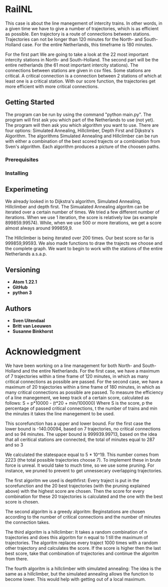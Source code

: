 # RailNL
This case is about the line manegement of intercity trains. In other words, in a given time we have to give a number of trajectories, which is as efficient as possible. Een trajectory is a route of connections between stations. Trajectories can not be longer than 120 minutes for the North- and South-Holland case.
For the entire Netherlands, this timeframe is 180 minutes.

For the first part We are going to take a look at the 22 most important intercity stations in North- and South-Holland. 
The second part will be the entire netherlands (the 61 most important intercity stations).
The connections between stations are given in csv files.
Some stations are critical. A critical connection is a connection between 2 stations of which at least one is a critical station.
With our score function, the trajectories get more efficient with more critical connections.

## Getting Started
The program can be run by using the command "python main.py".  The program will first ask you which part of the Netherlands to use (not yet).
The program will then ask you which algorithm you want to use. There are four options: Simulated Annealing, Hillclimber, Depth
First and Dijkstra's Algorithm. The algorithms Simulated Annealing and Hillclimber can be run with either a combination of the best
scored trajects or a combination from Sven's algorithm. Each algorithm produces a picture of the choosen paths.

### Prerequisites

### Installing

## Experimeting
We already looked in to Dijkstra's algorithm, Simulated Annealing, Hillclimber and depth first.
The Simualated Annealing algoritm can be iterated over a certain number of times. We tried a few different number of iterations.
When we use 1 iteration, the score is relatively low (as example 899859.99574). While, when we use 500 or more iterations, we get a
score almost always around 999859,9.

The Hillclimber is being iterated over 200 times. Our best score so far is 999859,99593. 
We also made functions to draw the trajects we choose and the complete graph. We want to begin to work with the stations of the
entire Netherlands a.s.a.p.

## Versioning
* **Atom 1.22.1**
* **GitHub**
* **python 3**

## Authors
* **Sven Uitendaal**
* **Britt van Leeuwen**
* **Susanne Binkhorst**

# Acknowledgment

We have been working on a line management for both North- and South-Holland and the entire Netherlands.
For the first case, we have a maximum of 7 trajectories within a time frame of 120 minutes, in which as many critical connections as possible are passed.
For the second case, we have a maximum of 20 trajectories within a time frame of 180 minutes, in which as many critical connections as possible are passed.
To measure the efficiency of a line manegement, we keep track of a certain score, calculated as follows:
S = p\*10000 - (t\*20 + min/100000)
Where S is the score, p the percentage of passed critical connections, t the number of trains and min the minutes it takes the line manegement to be used.

This scorefunction has a upper and lower bound.
For the first case the lower bound is -140.00094, based on 7 trajectories, no critical connections and so 94 minutes.
The upper bound is 999939.99713, based on the idea that all ceritical stations are connected, the total of minutes equal to 287 and so 3 

We calculated the statespace equal to 5 \* 10\^19. This number comes from 2223 (the total possible trajectories choose 7). To implement these in brute force is unreal. It would take to much time, so we use some pruning. For instance, we pruned to prevent to get unnessecary overlapping trajectories.

The first algoritm we used is depthfirst: Every traject is put in the scorefunction and the 20 best trajectories (with the pruning explained above) with the highest score are chosen. Then the score for every combination for these 20 trajectories is calculated and the one with the best score is chosen.

The second algoritm is a greedy algoritm: Beginstations are chosen according to the number of critical connections and the number of minutes the connection takes.

The third algoritm is a hillclimber: It takes a random combination of n trajectories and does this algoritm for n equal to 1 till the maximum of trajectories. The algoritm replaces every traject 1000 times with a random other trajectory and calculates the score. If the score is higher then the last best score, take that combination of trajectories and continue the algoritm from there.

The fourth algoritm is a hillclimber with simulated annealing: The idea is the same as a hillclimber, but the simulated annealing allows the function to become lower. This would help with getting out of a local maximum.
